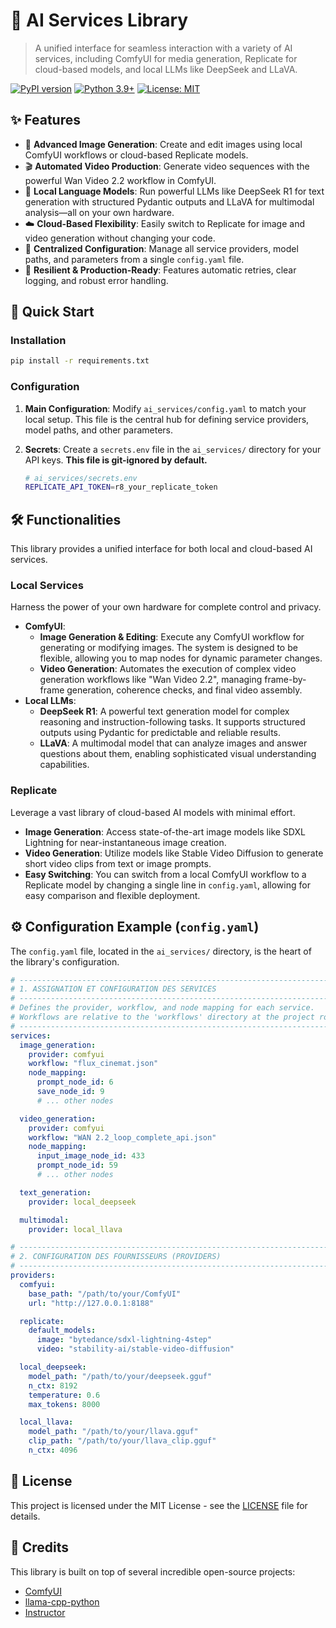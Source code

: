 # 🤖 AI Services Library

> A unified interface for seamless interaction with a variety of AI services, including ComfyUI for media generation, Replicate for cloud-based models, and local LLMs like DeepSeek and LLaVA.

[![PyPI version](https://badge.fury.io/py/ai-services-lib.svg)](https://badge.fury.io/py/ai-services-lib)
[![Python 3.9+](https://img.shields.io/badge/python-3.9+-blue.svg)](https://www.python.org/downloads/)
[![License: MIT](https://img.shields.io/badge/License-MIT-yellow.svg)](https://opensource.org/licenses/MIT)

## ✨ Features

- 🎨 **Advanced Image Generation**: Create and edit images using local ComfyUI workflows or cloud-based Replicate models.
- 🎬 **Automated Video Production**: Generate video sequences with the powerful Wan Video 2.2 workflow in ComfyUI.
- 🤖 **Local Language Models**: Run powerful LLMs like DeepSeek R1 for text generation with structured Pydantic outputs and LLaVA for multimodal analysis—all on your own hardware.
- ☁️ **Cloud-Based Flexibility**: Easily switch to Replicate for image and video generation without changing your code.
- 🔧 **Centralized Configuration**: Manage all service providers, model paths, and parameters from a single `config.yaml` file.
- 🔄 **Resilient & Production-Ready**: Features automatic retries, clear logging, and robust error handling.

## 🚀 Quick Start

### Installation

```bash
pip install -r requirements.txt
```

### Configuration

1.  **Main Configuration**: Modify `ai_services/config.yaml` to match your local setup. This file is the central hub for defining service providers, model paths, and other parameters.

2.  **Secrets**: Create a `secrets.env` file in the `ai_services/` directory for your API keys. **This file is git-ignored by default.**

    ```bash
    # ai_services/secrets.env
    REPLICATE_API_TOKEN=r8_your_replicate_token
    ```

## 🛠️ Functionalities

This library provides a unified interface for both local and cloud-based AI services.

### Local Services

Harness the power of your own hardware for complete control and privacy.

-   **ComfyUI**:
    -   **Image Generation & Editing**: Execute any ComfyUI workflow for generating or modifying images. The system is designed to be flexible, allowing you to map nodes for dynamic parameter changes.
    -   **Video Generation**: Automates the execution of complex video generation workflows like "Wan Video 2.2", managing frame-by-frame generation, coherence checks, and final video assembly.
-   **Local LLMs**:
    -   **DeepSeek R1**: A powerful text generation model for complex reasoning and instruction-following tasks. It supports structured outputs using Pydantic for predictable and reliable results.
    -   **LLaVA**: A multimodal model that can analyze images and answer questions about them, enabling sophisticated visual understanding capabilities.

### Replicate

Leverage a vast library of cloud-based AI models with minimal effort.

-   **Image Generation**: Access state-of-the-art image models like SDXL Lightning for near-instantaneous image creation.
-   **Video Generation**: Utilize models like Stable Video Diffusion to generate short video clips from text or image prompts.
-   **Easy Switching**: You can switch from a local ComfyUI workflow to a Replicate model by changing a single line in `config.yaml`, allowing for easy comparison and flexible deployment.

## ⚙️ Configuration Example (`config.yaml`)

The `config.yaml` file, located in the `ai_services/` directory, is the heart of the library's configuration.

```yaml
# ------------------------------------------------------------------------------
# 1. ASSIGNATION ET CONFIGURATION DES SERVICES
# ------------------------------------------------------------------------------
# Defines the provider, workflow, and node mapping for each service.
# Workflows are relative to the 'workflows' directory at the project root.
# ------------------------------------------------------------------------------
services:
  image_generation:
    provider: comfyui
    workflow: "flux_cinemat.json"
    node_mapping:
      prompt_node_id: 6
      save_node_id: 9
      # ... other nodes

  video_generation:
    provider: comfyui
    workflow: "WAN 2.2_loop_complete_api.json"
    node_mapping:
      input_image_node_id: 433
      prompt_node_id: 59
      # ... other nodes

  text_generation:
    provider: local_deepseek

  multimodal:
    provider: local_llava

# ------------------------------------------------------------------------------
# 2. CONFIGURATION DES FOURNISSEURS (PROVIDERS)
# ------------------------------------------------------------------------------
providers:
  comfyui:
    base_path: "/path/to/your/ComfyUI"
    url: "http://127.0.0.1:8188"

  replicate:
    default_models:
      image: "bytedance/sdxl-lightning-4step"
      video: "stability-ai/stable-video-diffusion"

  local_deepseek:
    model_path: "/path/to/your/deepseek.gguf"
    n_ctx: 8192
    temperature: 0.6
    max_tokens: 8000

  local_llava:
    model_path: "/path/to/your/llava.gguf"
    clip_path: "/path/to/your/llava_clip.gguf"
    n_ctx: 4096
```

## 📄 License

This project is licensed under the MIT License - see the [LICENSE](LICENSE) file for details.

## 🙏 Credits

This library is built on top of several incredible open-source projects:
- [ComfyUI](https://github.com/comfyanonymous/ComfyUI)
- [llama-cpp-python](https://github.com/abetlen/llama-cpp-python)
- [Instructor](https://github.com/jxnl/instructor)